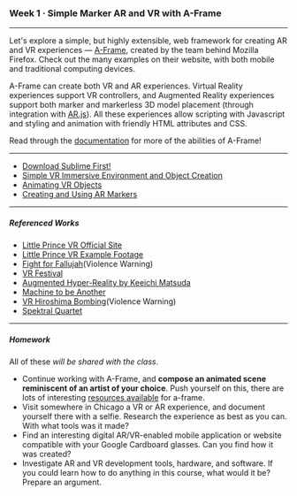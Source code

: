 ### Week 1 · Simple Marker AR and VR with A-Frame 

-----

Let's explore a simple, but highly extensible, web framework for creating AR and VR experiences — [A-Frame](https://aframe.io), created by the team behind Mozilla Firefox. Check out the many examples on their website, with both mobile and traditional computing devices.

A-Frame can create both VR and AR experiences. Virtual Reality experiences support VR controllers, and Augmented Reality experiences support both marker and markerless 3D model placement (through integration with [AR.js](https://github.com/jeromeetienne/AR.js/blob/master/README.md)). All these experiences allow scripting with Javascript and styling and animation with friendly HTML attributes and CSS. 

Read through the [documentation](https://aframe.io/docs/0.8.0/introduction/) for more of the abilities of A-Frame!

-----

- [Download Sublime First!](https://www.sublimetext.com)
- [Simple VR Immersive Environment and Object Creation](vr.md)
- [Animating VR Objects](animate.md)
- [Creating and Using AR Markers](marker.md)

-----

##### Referenced Works

- [Little Prince VR Official Site](http://thelittleprincevr.com)
- [Little Prince VR Example Footage](https://www.youtube.com/watch?v=5NMQY9-SNyw)
- [Fight for Fallujah](https://www.youtube.com/watch?time_continue=294&v=_Ar0UkmID6s)(Violence Warning)
- [VR Festival](https://www.theverge.com/2018/5/27/17270140/tribeca-film-festival-best-virtual-augmented-reality-ok-go-campfire-creepers-ardens-wake)
- [Augmented Hyper-Reality by Keeichi Matsuda](https://vimeo.com/channels/staffpicks/8569187)
- [Machine to be Another](http://www.themachinetobeanother.org)
- [VR Hiroshima Bombing](https://aleteia.org/2018/08/09/japanese-students-recreate-the-bombing-of-hiroshima-in-virtual-reality/)(Violence Warning)
- [Spektral Quartet](http://spektralquartet.com/eclipse/)

-----

##### Homework

All of these *will be shared with the class*.

- Continue working with A-Frame, and **compose an animated scene reminiscent of an artist of your choice**. Push yourself on this, there are lots of interesting [resources available](https://github.com/ngokevin/kframe/tree/master/components/randomizer/) for a-frame.
- Visit somewhere in Chicago a VR or AR experience, and document yourself there with a selfie. Research the experience as best as you can. With what tools was it made? 
- Find an interesting digital AR/VR-enabled mobile application or website compatible with your Google Cardboard glasses. Can you find how it was created?
- Investigate AR and VR development tools, hardware, and software. If you could learn how to do anything in this course, what would it be? Prepare an argument.